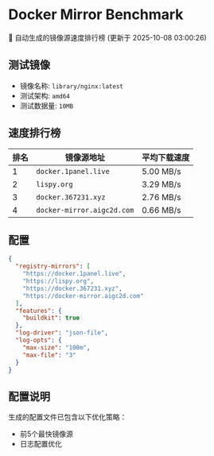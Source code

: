 # Docker Mirror Benchmark

🚀 自动生成的镜像源速度排行榜 (更新于 2025-10-08 03:00:26)

## 测试镜像
- 镜像名称: `library/nginx:latest`
- 测试架构: `amd64`
- 测试数据量: `10MB`

## 速度排行榜
| 排名 | 镜像源地址 | 平均下载速度 |
|------|------------|--------------|
| 1 | `docker.1panel.live` | 5.00 MB/s |
| 2 | `lispy.org` | 3.29 MB/s |
| 3 | `docker.367231.xyz` | 2.76 MB/s |
| 4 | `docker-mirror.aigc2d.com` | 0.66 MB/s |

## 配置

```json
{
  "registry-mirrors": [
    "https://docker.1panel.live",
    "https://lispy.org",
    "https://docker.367231.xyz",
    "https://docker-mirror.aigc2d.com"
  ],
  "features": {
    "buildkit": true
  },
  "log-driver": "json-file",
  "log-opts": {
    "max-size": "100m",
    "max-file": "3"
  }
}
```

## 配置说明
生成的配置文件已包含以下优化策略：
- 前5个最快镜像源
- 日志配置优化

